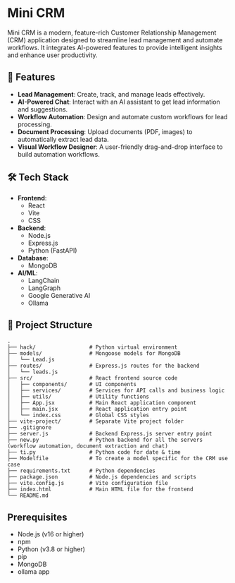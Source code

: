 # Mini CRM

Mini CRM is a modern, feature-rich Customer Relationship Management (CRM) application designed to streamline lead management and automate workflows. It integrates AI-powered features to provide intelligent insights and enhance user productivity.

## 🚀 Features

- **Lead Management**: Create, track, and manage leads effectively.
- **AI-Powered Chat**: Interact with an AI assistant to get lead information and suggestions.
- **Workflow Automation**: Design and automate custom workflows for lead processing.
- **Document Processing**: Upload documents (PDF, images) to automatically extract lead data.
- **Visual Workflow Designer**: A user-friendly drag-and-drop interface to build automation workflows.

## 🛠️ Tech Stack

- **Frontend**:
  - React
  - Vite
  - CSS
- **Backend**:
  - Node.js
  - Express.js
  - Python (FastAPI)
- **Database**:
  - MongoDB
- **AI/ML**:
  - LangChain
  - LangGraph
  - Google Generative AI
  - Ollama

## 📁 Project Structure

```
.
├── hack/                 # Python virtual environment
├── models/               # Mongoose models for MongoDB
│   └── Lead.js
├── routes/               # Express.js routes for the backend
│   └── leads.js
├── src/                  # React frontend source code
│   ├── components/       # UI components
│   ├── services/         # Services for API calls and business logic
│   ├── utils/            # Utility functions
│   ├── App.jsx           # Main React application component
│   ├── main.jsx          # React application entry point
│   └── index.css         # Global CSS styles
├── vite-project/         # Separate Vite project folder
├── .gitignore
├── server.js             # Backend Express.js server entry point
├── new.py                # Python backend for all the servers (workflow automation, document extraction and chat)
├── ti.py                 # Python code for date & time
├── Modelfile             # To create a model specific for the CRM use case
├── requirements.txt      # Python dependencies
├── package.json          # Node.js dependencies and scripts
├── vite.config.js        # Vite configuration file
├── index.html            # Main HTML file for the frontend
└── README.md
```

## Prerequisites

- Node.js (v16 or higher)
- npm
- Python (v3.8 or higher)
- pip
- MongoDB
- ollama app

